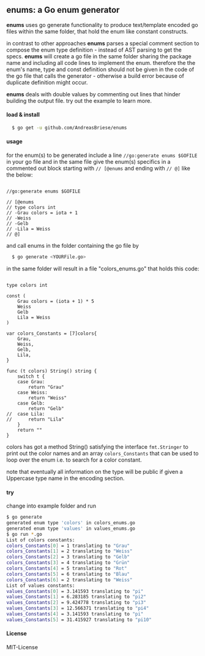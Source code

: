 ## **enums**: a Go enum generator ##

**enums** uses go generate functionality to produce text/template encoded go files within the same folder, that hold the enum like constant constructs.

in contrast to other approaches **enums** parses a special comment section to compose the enum type definition - instead of AST parsing to get the specs. **enums** will create a go file in the same folder sharing the package name and including all code lines to implement the enum. therefore the the enum's name, type and const definition should not be given in the code of the go file that calls the generator - otherwise a build error because of duplicate definition might occur. 

**enums** deals with double values by commenting out lines that hinder building the output file. try out the example to learn more. 

#### load & install ####

```sh
  $ go get -u github.com/AndreasBriese/enums
```

#### usage ####

for the enum(s) to be generated include a line `//go:generate enums $GOFILE` in your go file and in the same file give the enum(s) specifics in a commented out block starting with `// [@enums` and ending with `// @]` like the below:

```golang

//go:generate enums $GOFILE

// [@enums
// type colors int
// -Grau colors = iota + 1
// -Weiss
// -Gelb
// -Lila = Weiss
// @]

```

and call enums in the folder containing the go file by 

```sh
  $ go generate <YOURFile.go>
```

in the same folder will result in a file "colors_enums.go" that holds this code:

```golang

type colors int

const (
	Grau colors = (iota + 1) * 5
	Weiss
	Gelb
	Lila = Weiss
)

var colors_Constants = [7]colors{
	Grau,
	Weiss,
	Gelb,
	Lila,
}

func (t colors) String() string {
	switch t {
	case Grau:
		return "Grau"
	case Weiss:
		return "Weiss"
	case Gelb:
		return "Gelb"
//	case Lila:
//		return "Lila"
	}
	return ""
}
```

colors has got a method String() satisfying the interface `fmt.Stringer` to print out the color names and an array `colors_Constants` that can be used to loop over the enum i.e. to search for a color constant.   

note that eventually all information on the type will be public if given a Uppercase type name in the encoding section. 

#### try ####

change into example folder and run 

```sh
$ go generate 
generated enum type 'colors' in colors_enums.go
generated enum type 'values' in values_enums.go
$ go run *.go
List of colors constants:
colors_Constants[0] = 1 translating to "Grau"
colors_Constants[1] = 2 translating to "Weiss"
colors_Constants[2] = 3 translating to "Gelb"
colors_Constants[3] = 4 translating to "Grün"
colors_Constants[4] = 5 translating to "Rot"
colors_Constants[5] = 6 translating to "Blau"
colors_Constants[6] = 2 translating to "Weiss"
List of values constants:
values_Constants[0] = 3.141593 translating to "pi"
values_Constants[1] = 6.283185 translating to "pi2"
values_Constants[2] = 9.424778 translating to "pi3"
values_Constants[3] = 12.566371 translating to "pi4"
values_Constants[4] = 3.141593 translating to "pi"
values_Constants[5] = 31.415927 translating to "pi10"
```

#### License ####

MIT-License


